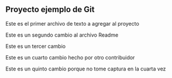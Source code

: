 ## Proyecto ejemplo de Git

Este es el primer archivo de texto a agregar al proyecto

Este es un segundo cambio al archivo Readme

Este es un tercer cambio

Este es un cuarto cambio hecho por otro contribuidor

Este es un quinto cambio porque no tome captura en la cuarta vez
